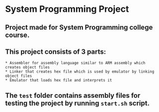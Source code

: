 # System Programming Project

## Project made for System Programming college course.

## This project consists of 3 parts:

    * Assembler for assembly language similar to ARM assembly which creates object files
    * Linker that creates hex file which is used by emulator by linking object files
    * Emulator that loads hex file and interprets it

## The `test` folder contains assembly files for testing the project by running `start.sh` script.